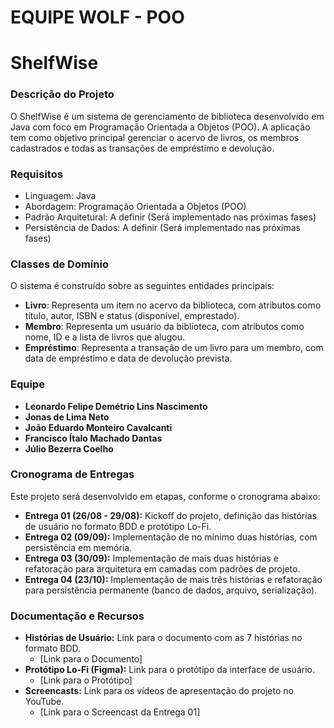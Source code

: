 # EQUIPE WOLF - POO
# ShelfWise

### Descrição do Projeto

O ShelfWise é um sistema de gerenciamento de biblioteca desenvolvido em Java com foco em Programação Orientada a Objetos (POO). A aplicação tem como objetivo principal gerenciar o acervo de livros, os membros cadastrados e todas as transações de empréstimo e devolução.

### Requisitos

* Linguagem: Java
* Abordagem: Programação Orientada a Objetos (POO)
* Padrão Arquitetural: A definir (Será implementado nas próximas fases)
* Persistência de Dados: A definir (Será implementado nas próximas fases)

### Classes de Domínio

O sistema é construído sobre as seguintes entidades principais:

* **Livro**: Representa um item no acervo da biblioteca, com atributos como título, autor, ISBN e status (disponível, emprestado).
* **Membro**: Representa um usuário da biblioteca, com atributos como nome, ID e a lista de livros que alugou.
* **Empréstimo**: Representa a transação de um livro para um membro, com data de empréstimo e data de devolução prevista.

### Equipe

* **Leonardo Felipe Demétrio Lins Nascimento** 
* **Jonas de Lima Neto**
* **João Eduardo Monteiro Cavalcanti**
* **Francisco Ítalo Machado Dantas**
* **Júlio Bezerra Coelho**


### Cronograma de Entregas

Este projeto será desenvolvido em etapas, conforme o cronograma abaixo:

* **Entrega 01 (26/08 - 29/08):** Kickoff do projeto, definição das histórias de usuário no formato BDD e protótipo Lo-Fi.
* **Entrega 02 (09/09):** Implementação de no mínimo duas histórias, com persistência em memória.
* **Entrega 03 (30/09):** Implementação de mais duas histórias e refatoração para arquitetura em camadas com padrões de projeto.
* **Entrega 04 (23/10):** Implementação de mais três histórias e refatoração para persistência permanente (banco de dados, arquivo, serialização).

### Documentação e Recursos

* **Histórias de Usuário:** Link para o documento com as 7 histórias no formato BDD.
    * [Link para o Documento]
* **Protótipo Lo-Fi (Figma):** Link para o protótipo da interface de usuário.
    * [Link para o Protótipo]
* **Screencasts:** Link para os vídeos de apresentação do projeto no YouTube.
    * [Link para o Screencast da Entrega 01]
